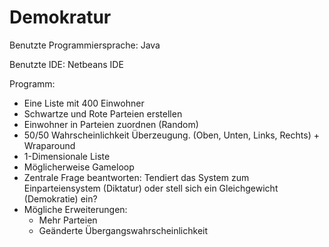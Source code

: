 # Demokratur
Benutzte Programmiersprache: Java

Benutzte IDE: Netbeans IDE

Programm:

  - Eine Liste mit 400 Einwohner
  - Schwartze und Rote Parteien erstellen
  - Einwohner in Parteien zuordnen (Random)
  - 50/50 Wahrscheinlichkeit Überzeugung. (Oben, Unten, Links, Rechts) + Wraparound
  - 1-Dimensionale Liste
  - Möglicherweise Gameloop
  - Zentrale Frage beantworten: Tendiert das System zum Einparteiensystem (Diktatur) oder
    stell sich ein Gleichgewicht (Demokratie) ein?
  - Mögliche Erweiterungen:
      - Mehr Parteien
      - Geänderte Übergangswahrscheinlichkeit
